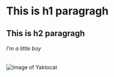 # This is h1 paragragh
## This is h2 paragragh
###### I'm a little boy
![Image of Yaktocat](https://octodex.github.com/images/yaktocat.png)
